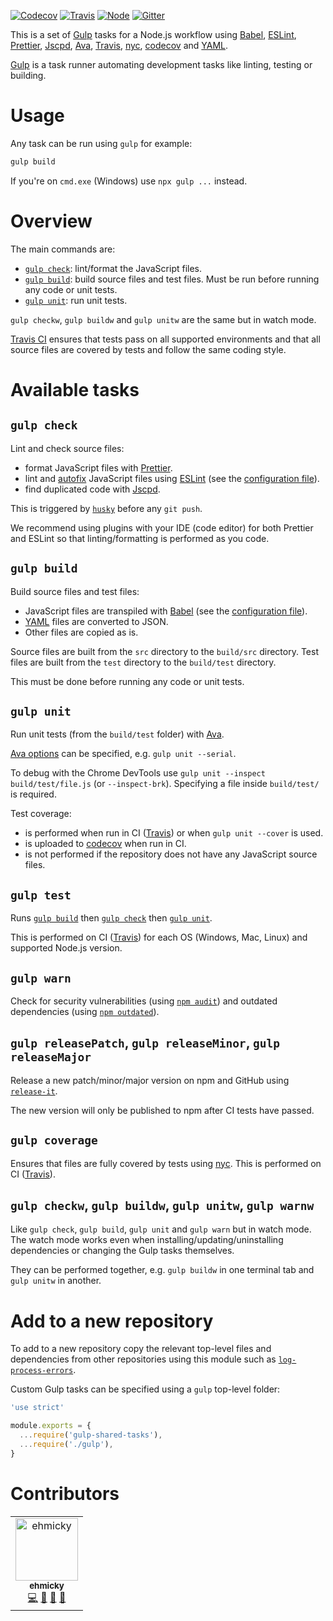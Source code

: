 [![Codecov](https://img.shields.io/codecov/c/github/ehmicky/gulp-shared-tasks.svg?label=tested&logo=codecov)](https://codecov.io/gh/ehmicky/gulp-shared-tasks) [![Travis](https://img.shields.io/badge/cross-platform-4cc61e.svg?logo=travis)](https://travis-ci.org/ehmicky/gulp-shared-tasks) [![Node](https://img.shields.io/node/v/gulp-shared-tasks.svg?logo=node.js)](https://www.npmjs.com/package/gulp-shared-tasks) [![Gitter](https://img.shields.io/gitter/room/ehmicky/gulp-shared-tasks.svg?logo=gitter)](https://gitter.im/ehmicky/gulp-shared-tasks)

This is a set of [Gulp](https://gulpjs.com/) tasks for a Node.js workflow using
[Babel](https://babeljs.io/), [ESLint](https://eslint.org/),
[Prettier](https://prettier.io/), [Jscpd](https://github.com/kucherenko/jscpd),
[Ava](https://github.com/avajs/ava), [Travis](https://travis-ci.org/),
[nyc](https://github.com/istanbuljs/nyc), [codecov](https://codecov.io/) and
[YAML](https://en.wikipedia.org/wiki/YAML).

[Gulp](https://gulpjs.com/) is a task runner automating development tasks like
linting, testing or building.

# Usage

Any task can be run using `gulp` for example:

```bash
gulp build
```

If you're on `cmd.exe` (Windows) use `npx gulp ...` instead.

# Overview

The main commands are:

- [`gulp check`](#gulp-check): lint/format the JavaScript files.
- [`gulp build`](#gulp-build): build source files and test files. Must be run
  before running any code or unit tests.
- [`gulp unit`](#gulp-unit): run unit tests.

`gulp checkw`, `gulp buildw` and `gulp unitw` are the same but in watch mode.

[Travis CI](https://travis-ci.org/) ensures that tests pass on all supported
environments and that all source files are covered by tests and follow the same
coding style.

# Available tasks

## `gulp check`

Lint and check source files:

- format JavaScript files with [Prettier](https://prettier.io/).
- lint and
  [autofix](https://eslint.org/docs/user-guide/command-line-interface#fixing-problems)
  JavaScript files using [ESLint](https://eslint.org/) (see the
  [configuration file](https://github.com/ehmicky/eslint-config-standard-prettier-fp)).
- find duplicated code with [Jscpd](https://github.com/kucherenko/jscpd).

This is triggered by [`husky`](https://github.com/typicode/husky) before any
`git push`.

We recommend using plugins with your IDE (code editor) for both Prettier and
ESLint so that linting/formatting is performed as you code.

## `gulp build`

Build source files and test files:

- JavaScript files are transpiled with [Babel](https://babeljs.io/) (see the
  [configuration file](.babelrc.js)).
- [YAML](https://en.wikipedia.org/wiki/YAML) files are converted to JSON.
- Other files are copied as is.

Source files are built from the `src` directory to the `build/src` directory.
Test files are built from the `test` directory to the `build/test` directory.

This must be done before running any code or unit tests.

## `gulp unit`

Run unit tests (from the `build/test` folder) with
[Ava](https://github.com/avajs/ava).

[Ava options](https://github.com/avajs/ava/blob/master/docs/05-command-line.md)
can be specified, e.g. `gulp unit --serial`.

To debug with the Chrome DevTools use `gulp unit --inspect build/test/file.js`
(or `--inspect-brk`). Specifying a file inside `build/test/` is required.

Test coverage:

- is performed when run in CI ([Travis](https://travis-ci.org/)) or when
  `gulp unit --cover` is used.
- is uploaded to [codecov](https://codecov.io/) when run in CI.
- is not performed if the repository does not have any JavaScript source files.

## `gulp test`

Runs [`gulp build`](#gulp-build) then [`gulp check`](#gulp-check) then
[`gulp unit`](#gulp-unit).

This is performed on CI ([Travis](https://travis-ci.org/)) for each OS (Windows,
Mac, Linux) and supported Node.js version.

## `gulp warn`

Check for security vulnerabilities (using
[`npm audit`](https://docs.npmjs.com/cli/audit)) and outdated dependencies
(using [`npm outdated`](https://docs.npmjs.com/cli/outdated)).

## `gulp releasePatch`, `gulp releaseMinor`, `gulp releaseMajor`

Release a new patch/minor/major version on npm and GitHub using
[`release-it`](https://github.com/webpro/release-it).

The new version will only be published to npm after CI tests have passed.

## `gulp coverage`

Ensures that files are fully covered by tests using
[nyc](https://github.com/istanbuljs/nyc). This is performed on CI
([Travis](https://travis-ci.org/)).

## `gulp checkw`, `gulp buildw`, `gulp unitw`, `gulp warnw`

Like `gulp check`, `gulp build`, `gulp unit` and `gulp warn` but in watch mode.
The watch mode works even when installing/updating/uninstalling dependencies or
changing the Gulp tasks themselves.

They can be performed together, e.g. `gulp buildw` in one terminal tab and
`gulp unitw` in another.

# Add to a new repository

To add to a new repository copy the relevant top-level files and dependencies
from other repositories using this module such as
[`log-process-errors`](https://github.com/ehmicky/log-process-errors).

Custom Gulp tasks can be specified using a `gulp` top-level folder:

<!-- eslint-disable node/no-unpublished-require -->

```js
'use strict'

module.exports = {
  ...require('gulp-shared-tasks'),
  ...require('./gulp'),
}
```

# Contributors

<!-- ALL-CONTRIBUTORS-LIST:START -->
<!-- prettier-ignore -->
<table><tr><td align="center"><a href="https://twitter.com/ehmicky"><img src="https://avatars2.githubusercontent.com/u/8136211?v=4" width="100px;" alt="ehmicky"/><br /><sub><b>ehmicky</b></sub></a><br /><a href="https://github.com/ehmicky/gulp-shared-tasks/commits?author=ehmicky" title="Code">💻</a> <a href="#design-ehmicky" title="Design">🎨</a> <a href="#ideas-ehmicky" title="Ideas, Planning, & Feedback">🤔</a> <a href="https://github.com/ehmicky/gulp-shared-tasks/commits?author=ehmicky" title="Documentation">📖</a></td></tr></table>

<!-- ALL-CONTRIBUTORS-LIST:END -->

